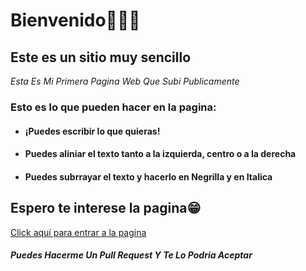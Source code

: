 # Bienvenido👋🏻😃
## Este es un sitio muy sencillo
*Esta Es Mi Primera Pagina Web Que Subi Publicamente*
### Esto es lo que pueden hacer en la pagina:
- ####  **¡Puedes escribir lo que quieras!**
- #### **Puedes aliniar el texto tanto a la izquierda, centro o a la derecha**
- #### **Puedes subrrayar el texto y hacerlo en Negrilla y en Italica**

## Espero te interese la pagina😁

[Click aquí para entrar a la pagina](https://pagiw.github.io/Home/ "Click aquí para entrar a la pagina")

#### ***Puedes Hacerme Un Pull Request Y Te Lo Podria Aceptar***
